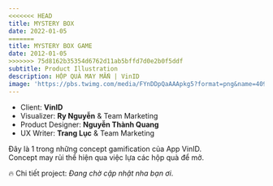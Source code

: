 ```yaml
---
<<<<<<< HEAD
title: MYSTERY BOX
date: 2022-01-05
=======
title: MYSTERY BOX GAME
date: 2012-01-05
>>>>>>> 75d8162b35354d6762d11ab5bffd7d0e2b0f5ddf
subtitle: Product Illustration
description: HỘP QUÀ MAY MẮN | VinID
image: 'https://pbs.twimg.com/media/FYnDDpQaAAApkg5?format=png&name=4096x4096'
---
```


<!-- <div class="gallery-box">
  <div class="gallery">
    <img src="https://64.media.tumblr.com/f1983424df22a5968ea3c582d181e308/f12ae9ed481dd2b6-4d/s640x960/7231397e7ae586017ff467b74881818596302901.jpg" alt="Project">
    <img src="https://64.media.tumblr.com/f1983424df22a5968ea3c582d181e308/f12ae9ed481dd2b6-4d/s640x960/7231397e7ae586017ff467b74881818596302901.jpg" alt="Project">
    <img src="https://64.media.tumblr.com/f1983424df22a5968ea3c582d181e308/f12ae9ed481dd2b6-4d/s640x960/7231397e7ae586017ff467b74881818596302901.jpg" alt="Project">
  </div>
  <em>Projects / <a href="https://unsplash.com/" target="_blank">Unsplash</a></em>
</div> -->

- Client: **VinID** <BR>
- Visualizer: **Ry Nguyễn** & Team Marketing <BR>
- Product Designer: **Nguyễn Thành Quang**<BR>
- UX Writer: **Trang Lục** & Team Marketing

Đây là 1 trong những concept gamification của App VinID.<br>
Concept may rủi thể hiện qua việc lựa các hộp quà để mở.<br>


🔥 Chi tiết project: *Đang chờ cập nhật nha bạn ơi*.